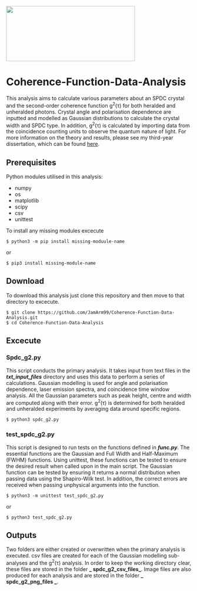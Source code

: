 
<img src="https://drive.google.com/uc?export=view&id=1QspeLL4wVjzzIGHuyYVMfy2-77yHECNT" width = "350" height="150">

# Coherence-Function-Data-Analysis 
This analysis aims to calculate various parameters about an SPDC crystal and the second-order coherence function g<sup>2</sup>(τ) for both heralded and unheralded photons. Crystal angle and polarisation dependence are inputted and modelled as Gaussian distributions to calculate the crystal width and SPDC type. In addition, g<sup>2</sup>(τ) is calculated by importing data from the coincidence counting units to observe the quantum nature of light. For more information on the theory and results, please see my third-year dissertation, which can be found [here](https://drive.google.com/file/d/15I74rcw3ZxaHnSUxd7CdCN3ogJRqTsIW/view?usp=sharing).

## Prerequisites 
Python modules utilised in this analysis:
- numpy
- os
- matplotlib
- scipy
- csv
- unittest

To install any missing modules excecute
```
$ python3 -m pip install missing-moduule-name
```
or
```
$ pip3 install missing-module-name
```
## Download
To download this analysis just clone this repository and then move to that directory to excecute.
```
$ git clone https://github.com/JamArm99/Coherence-Function-Data-Analysis.git
$ cd Coherence-Function-Data-Analysis
```

## Excecute
### Spdc_g2.py
This script conducts the primary analysis. It takes input from text files in the **_txt_input_files_** directory and uses this data to perform a series of calculations. Gaussian modelling is used for angle and polarisation dependence, laser emission spectra, and coincidence time window analysis. All the Gaussian parameters such as peak height, centre and width are computed along with their error. g<sup>2</sup>(τ) is determined for both heralded and unheralded experiments by averaging data around specific regions. 
```
$ python3 spdc_g2.py
```

### test_spdc_g2.py
This script is designed to run tests on the functions defined in **_func.py_**. The essential functions are the Gaussian and Full Width and Half-Maximum (FWHM) functions. Using unittest, these functions can be tested to ensure the desired result when called upon in the main script. The Gaussian function can be tested by ensuring it returns a normal distribution when passing data using the Shapiro-Wilk test. In addition, the correct errors are received when passing unphysical arguments into the function.
```
$ python3 -m unittest test_spdc_g2.py
```
or
```
$ python3 test_spdc_g2.py
```
## Outputs
Two folders are either created or overwritten when the primary analysis is executed. csv files are created for each of the Gaussian modelling sub-analyses and the g<sup>2</sup>(τ) analysis. In order to keep the working directory clear, these files are stored in the folder **_ spdc_g2_csv_files_**. Image files are also produced for each analysis and are stored in the folder **_ spdc_g2_png_files _**. 
